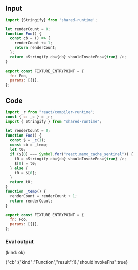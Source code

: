 
## Input

```javascript
import {Stringify} from 'shared-runtime';

let renderCount = 0;
function Foo() {
  const cb = () => {
    renderCount += 1;
    return renderCount;
  };
  return <Stringify cb={cb} shouldInvokeFns={true} />;
}

export const FIXTURE_ENTRYPOINT = {
  fn: Foo,
  params: [{}],
};

```

## Code

```javascript
import _r from "react/compiler-runtime";
const { c: _c } = _r;
import { Stringify } from "shared-runtime";

let renderCount = 0;
function Foo() {
  const $ = _c(1);
  const cb = _temp;
  let t0;
  if ($[0] === Symbol.for("react.memo_cache_sentinel")) {
    t0 = <Stringify cb={cb} shouldInvokeFns={true} />;
    $[0] = t0;
  } else {
    t0 = $[0];
  }
  return t0;
}
function _temp() {
  renderCount = renderCount + 1;
  return renderCount;
}

export const FIXTURE_ENTRYPOINT = {
  fn: Foo,
  params: [{}],
};

```
      
### Eval output
(kind: ok) <div>{"cb":{"kind":"Function","result":1},"shouldInvokeFns":true}</div>